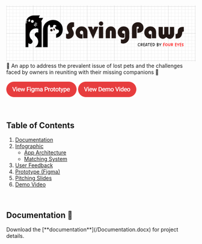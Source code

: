 ![banner](https://github.com/JYplusOne/Saving-Paws-Visual/blob/main/Banner/SP%20Banner.png) <br>
:paw_prints: An app to address the prevalent issue of lost pets and the challenges faced by owners in reuniting with their missing companions :paw_prints: <br/><br/>
[![Prototype](https://github.com/JYplusOne/Saving-Paws-Visual/blob/main/Banner/View%20Prototype%20Tag.png)](https://www.figma.com/proto/9pKPwI5qP7B87AK3uo5VtE/Saving-Paws?type=design&node-id=3-2&t=jASPy7ERpStwes2X-1&scaling=scale-down&page-id=0%3A1&starting-point-node-id=3%3A2) 
  [![Video](https://github.com/JYplusOne/Saving-Paws-Visual/blob/main/Banner/View%20Video%20Tag.png)](https://www.figma.com/proto/9pKPwI5qP7B87AK3uo5VtE/Saving-Paws?type=design&node-id=3-2&t=jASPy7ERpStwes2X-1&scaling=scale-down&page-id=0%3A1&starting-point-node-id=3%3A2)
  
<br/>

## Table of Contents
1. [Documentation](#documentation)
2. [Infographic](/Infographic)
    * [App Architecture](Infographic/Apps%20Architecture.png)
    * [Matching System](Infographic/Matching%20System.png)
3. [User Feedback](/User%20Feedback)
4. [Prototype (Figma)](/Prototype)
5. [Pitching Slides](/Pitching%20Slides.pdf)
6. [Demo Video](/Demo%20Video)

<br/>
<h2 id="documentation">Documentation 📑 </h2>
Download the [**documentation**](/Documentation.docx) for project details.

